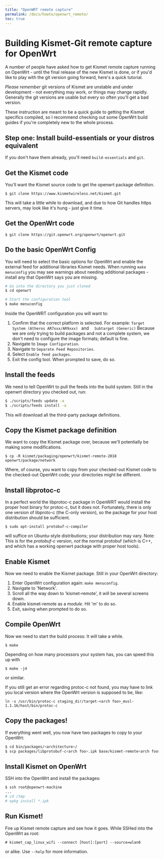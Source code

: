 ```yaml
---
title: "OpenWRT remote capture"
permalink: /docs/howto/openwrt_remote/
toc: true
---
```


# Building Kismet-Git remote capture for OpenWrt

A number of people have asked how to get Kismet remote capture running on OpenWrt - until the final release of the new Kismet is done, or if you'd like to play with the git version going forward, here's a quick tutorial.

*Please remember* git versions of Kismet are unstable and under development - not everything may work, or things may change rapidly.  Generally the git versions are usable but every so often you'll get a bad version.

These instruction are meant to be a quick guide to getting the Kismet specifics compiled, so I recommend checking out some OpenWrt build guides if you're completely new to the whole process.

## Step one: Install build-essentials or your distros equivalent

If you don't have them already, you'll need `build-essentials` and `git`.

## Get the Kismet code

You'll want the Kismet source code to get the openwrt package definition.

```
$ git clone https://www.kismetwireless.net/kismet.git
```

This will take a little while to download, and due to how Git handles https servers, may look like it's hung - just give it time.

## Get the OpenWrt code

```
$ git clone https://git.openwrt.org/openwrt/openwrt.git
```

## Do the basic OpenWrt Config

You will need to select the basic options for OpenWrt and enable the external feed for additional libraries Kismet needs.  When running `make menuconfig` you may see warnings about needing additional packages - install any that OpenWrt says you are missing.

```bash
# Go into the directory you just cloned
$ cd openwrt

# Start the configuration tool
$ make menuconfig
```

Inside the OpenWRT configuration you will want to:

1. Confirm that the correct platform is selected. For example: 
   `Target System (Atheros AR7xxx/AR9xxx) `
   and
   `  Subtarget (Generic)`
   Because we are only trying to build packages and not a complete system, we don't need to configure the image formats; default is fine.
2. Navigate to `Image Configuration`.
3. Navigate to `Separate Feed Repositories`.
4. Select `Enable feed packages`.
5. Exit the config tool.  When prompted to save, do so.

## Install the feeds

We need to tell OpenWrt to pull the feeds into the build system.  Still in the openwrt directory you checked out, run:

```bash
$ ./scripts/feeds update -a
$ ./scripts/feeds install -a
```

This will download all the third-party package definitions.

## Copy the Kismet package definition

We want to copy the Kismet package over, because we'll potentially be making some modifications.

```
$ cp -R kismet/packaging/openwrt/kismet-remote-2018 openwrt/package/network
```

Where, of course, you want to copy from your checked-out Kismet code to the checked-out OpenWrt code; your directories might be different.

## Install libprotoc-c

In a perfect world the libprotoc-c package in OpenWRT would install the proper host binary for protoc-c, but it does not.  Fortunately, there is only one version of libproto-c (the C-only version), so the package for your host distribution should be sufficient.

```
$ sudo apt-install protobuf-c-compiler
```

will suffice on Ubuntu-style distributions; your distribution may vary.  Note:  This is for the *protobuf-c* version, *not* the normal protobuf (which is C++, and which has a working openwrt package with proper host tools).

## Enable Kismet

Now we need to enable the Kismet package.  Still in your OpenWrt directory:

1. Enter OpenWrt configuration again:  `make menuconfig`.
2. Navigate to 'Network'.
3. Scroll all the way down to 'kismet-remote', it will be several screens down.
4. Enable kismet-remote as a *module*.  Hit 'm' to do so.
5. Exit, saving when prompted to do so.

## Compile OpenWrt

Now we need to start the build process:  It will take a while.

```
$ make
```

Depending on how many processors your system has, you can speed this up with

```
$ make -j4
```

or similar.

If you still get an error regarding protoc-c not found, you may have to link you local version where the OpenWrt version is supposed to be, like:

```
ln -s /usr/bin/protoc-c staging_dir/target-<arch foo>_musl-1.1.16/host/bin/protoc-c
```

## Copy the packages!

If everything went well, you now have two packages to copy to your OpenWrt:
```bash
$ cd bin/packages/<architecture>/
$ scp packages/libprotobuf-c<arch foo>.ipk base/kismet-remote<arch foo>.ipk root@openwrt-machine:/tmp 
```
## Install Kismet on OpenWrt

SSH into the OpenWrt and install the packages:

```bash
$ ssh root@openwrt-machine
...
# cd /tmp
# opkg install *.ipk
```

## Run Kismet!

Fire up Kismet remote capture and see how it goes.  While SSHed into the OpenWrt as root:
```
# kismet_cap_linux_wifi --connect [host]:[port] --source=wlan0
```
or alike. Use `--help` for more information.

